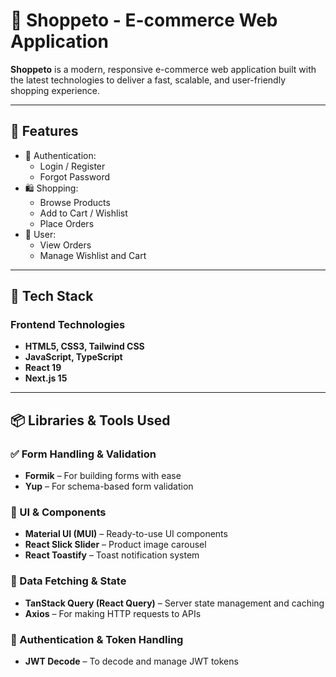 # 🛒 Shoppeto - E-commerce Web Application

**Shoppeto** is a modern, responsive e-commerce web application built with the latest technologies to deliver a fast, scalable, and user-friendly shopping experience.

---

## 🚀 Features

- 🔐 Authentication:
  - Login / Register
  - Forgot Password
- 🛍️ Shopping:
  - Browse Products
  - Add to Cart / Wishlist
  - Place Orders
- 👤 User:
  - View Orders
  - Manage Wishlist and Cart

---

## 🧰 Tech Stack

### Frontend Technologies

- **HTML5, CSS3, Tailwind CSS**
- **JavaScript, TypeScript**
- **React 19**
- **Next.js 15**

---

## 📦 Libraries & Tools Used

### ✅ Form Handling & Validation

- **Formik** – For building forms with ease
- **Yup** – For schema-based form validation

### 🎡 UI & Components

- **Material UI (MUI)** – Ready-to-use UI components
- **React Slick Slider** – Product image carousel
- **React Toastify** – Toast notification system

### 🔄 Data Fetching & State

- **TanStack Query (React Query)** – Server state management and caching
- **Axios** – For making HTTP requests to APIs

### 🔐 Authentication & Token Handling

- **JWT Decode** – To decode and manage JWT tokens


